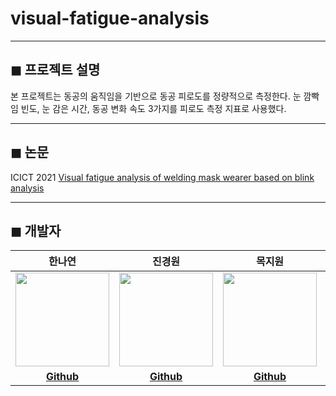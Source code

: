 # visual-fatigue-analysis


---
## ◼ 프로젝트 설명
본 프로젝트는 동공의 움직임을 기반으로 동공 피로도를 정량적으로 측정한다.
눈 깜빡임 빈도, 눈 감은 시간, 동공 변화 속도 3가지를 피로도 측정 지표로 사용했다.



---
## ◼ 논문
ICICT 2021
[Visual fatigue analysis of welding mask wearer based on blink analysis](https://drive.google.com/file/d/1VjO1nBAddad340xkDOA79pc2VNdl815T/view?usp=sharing)


---
## ◼ 개발자

|                 한나연               |                 진경원                |              목지원               |                   김태형                   |
| :------------------------------------------: | :-----------------------------------------: | :----------------------------------------: | :---------------------------------------------: | 
| <img src="https://user-images.githubusercontent.com/33839093/129561824-7f779bf8-8036-4ab6-812e-4c7aa12c3d79.png" width=150px> | <img src="https://user-images.githubusercontent.com/33839093/129561437-e778deff-86fd-4f7e-b938-38a1125578ea.png" width=150px> | <img src="https://user-images.githubusercontent.com/33839093/129562599-c27f52c9-31cc-4f25-916e-ce0dbee6f315.jpg" width=150px> | <img src="https://user-images.githubusercontent.com/33839093/129561649-58b278ea-9527-45ff-a4f4-31fa458a3959.png" width=150px> |
|                   **[Github](https://github.com/HanNayeoniee)**                   |                   **[Github](https://github.com/KyungwonJIN)**                   |               **[Github](https://github.com/mjw2705)**               |                   **[Github](https://github.com/thekim9304)**                   |

